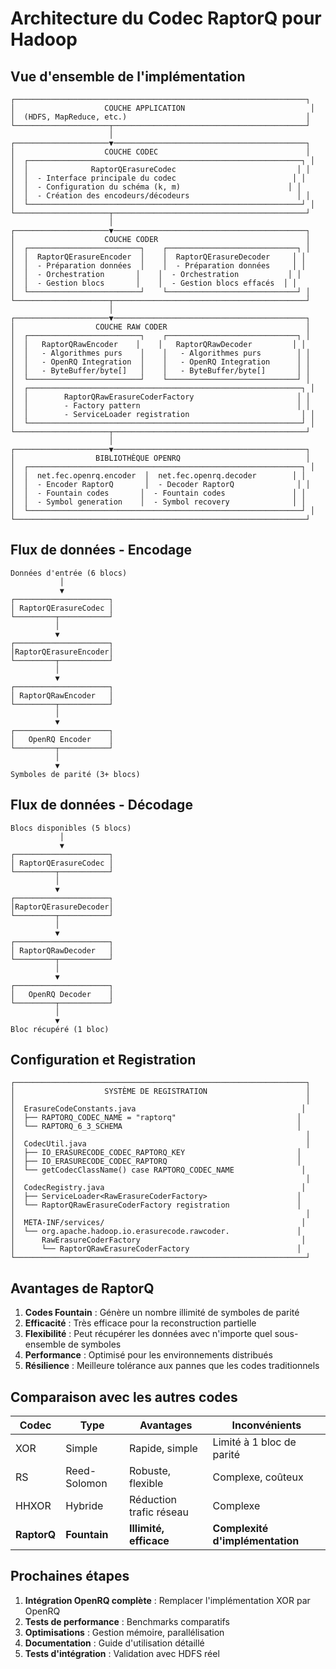# Architecture du Codec RaptorQ pour Hadoop

## Vue d'ensemble de l'implémentation

```
┌─────────────────────────────────────────────────────────────────┐
│                    COUCHE APPLICATION                            │
│  (HDFS, MapReduce, etc.)                                        │
└─────────────────────┬───────────────────────────────────────────┘
                      │
┌─────────────────────▼───────────────────────────────────────────┐
│                    COUCHE CODEC                                 │
│  ┌─────────────────────────────────────────────────────────────┐ │
│  │              RaptorQErasureCodec                           │ │
│  │  - Interface principale du codec                          │ │
│  │  - Configuration du schéma (k, m)                        │ │
│  │  - Création des encodeurs/décodeurs                        │ │
│  └─────────────────────────────────────────────────────────────┘ │
└─────────────────────┬───────────────────────────────────────────┘
                      │
┌─────────────────────▼───────────────────────────────────────────┐
│                    COUCHE CODER                                 │
│  ┌─────────────────────────┐    ┌─────────────────────────────┐ │
│  │  RaptorQErasureEncoder  │    │  RaptorQErasureDecoder     │ │
│  │  - Préparation données  │    │  - Préparation données     │ │
│  │  - Orchestration       │    │  - Orchestration           │ │
│  │  - Gestion blocs       │    │  - Gestion blocs effacés  │ │
│  └─────────────────────────┘    └─────────────────────────────┘ │
└─────────────────────┬───────────────────────────────────────────┘
                      │
┌─────────────────────▼───────────────────────────────────────────┐
│                  COUCHE RAW CODER                               │
│  ┌─────────────────────────┐    ┌─────────────────────────────┐ │
│  │   RaptorQRawEncoder    │    │   RaptorQRawDecoder         │ │
│  │   - Algorithmes purs    │    │   - Algorithmes purs        │ │
│  │   - OpenRQ Integration  │    │   - OpenRQ Integration      │ │
│  │   - ByteBuffer/byte[]   │    │   - ByteBuffer/byte[]       │ │
│  └─────────────────────────┘    └─────────────────────────────┘ │
│  ┌─────────────────────────────────────────────────────────────┐ │
│  │        RaptorQRawErasureCoderFactory                       │ │
│  │        - Factory pattern                                   │ │
│  │        - ServiceLoader registration                         │ │
│  └─────────────────────────────────────────────────────────────┘ │
└─────────────────────┬───────────────────────────────────────────┘
                      │
┌─────────────────────▼───────────────────────────────────────────┐
│                  BIBLIOTHÈQUE OPENRQ                            │
│  ┌─────────────────────────────────────────────────────────────┐ │
│  │  net.fec.openrq.encoder  │  net.fec.openrq.decoder        │ │
│  │  - Encoder RaptorQ       │  - Decoder RaptorQ              │ │
│  │  - Fountain codes       │  - Fountain codes               │ │
│  │  - Symbol generation    │  - Symbol recovery              │ │
│  └─────────────────────────────────────────────────────────────┘ │
└─────────────────────────────────────────────────────────────────┘
```

## Flux de données - Encodage

```
Données d'entrée (6 blocs)
           │
           ▼
┌─────────────────────┐
│ RaptorQErasureCodec │
└─────────┬───────────┘
          │
          ▼
┌─────────────────────┐
│RaptorQErasureEncoder│
└─────────┬───────────┘
          │
          ▼
┌─────────────────────┐
│ RaptorQRawEncoder   │
└─────────┬───────────┘
          │
          ▼
┌─────────────────────┐
│   OpenRQ Encoder    │
└─────────┬───────────┘
          │
          ▼
Symboles de parité (3+ blocs)
```

## Flux de données - Décodage

```
Blocs disponibles (5 blocs)
           │
           ▼
┌─────────────────────┐
│ RaptorQErasureCodec │
└─────────┬───────────┘
          │
          ▼
┌─────────────────────┐
│RaptorQErasureDecoder│
└─────────┬───────────┘
          │
          ▼
┌─────────────────────┐
│ RaptorQRawDecoder   │
└─────────┬───────────┘
          │
          ▼
┌─────────────────────┐
│   OpenRQ Decoder    │
└─────────┬───────────┘
          │
          ▼
Bloc récupéré (1 bloc)
```

## Configuration et Registration

```
┌─────────────────────────────────────────────────────────────────┐
│                    SYSTÈME DE REGISTRATION                      │
│                                                                 │
│  ErasureCodeConstants.java                                     │
│  ├── RAPTORQ_CODEC_NAME = "raptorq"                           │
│  └── RAPTORQ_6_3_SCHEMA                                       │
│                                                                 │
│  CodecUtil.java                                                 │
│  ├── IO_ERASURECODE_CODEC_RAPTORQ_KEY                         │
│  ├── IO_ERASURECODE_CODEC_RAPTORQ                             │
│  └── getCodecClassName() case RAPTORQ_CODEC_NAME               │
│                                                                 │
│  CodecRegistry.java                                            │
│  ├── ServiceLoader<RawErasureCoderFactory>                    │
│  └── RaptorQRawErasureCoderFactory registration               │
│                                                                 │
│  META-INF/services/                                            │
│  └── org.apache.hadoop.io.erasurecode.rawcoder.               │
│      RawErasureCoderFactory                                    │
│      └── RaptorQRawErasureCoderFactory                        │
└─────────────────────────────────────────────────────────────────┘
```

## Avantages de RaptorQ

1. **Codes Fountain** : Génère un nombre illimité de symboles de parité
2. **Efficacité** : Très efficace pour la reconstruction partielle
3. **Flexibilité** : Peut récupérer les données avec n'importe quel sous-ensemble de symboles
4. **Performance** : Optimisé pour les environnements distribués
5. **Résilience** : Meilleure tolérance aux pannes que les codes traditionnels

## Comparaison avec les autres codes

| Codec | Type | Avantages | Inconvénients |
|-------|------|-----------|---------------|
| XOR | Simple | Rapide, simple | Limité à 1 bloc de parité |
| RS | Reed-Solomon | Robuste, flexible | Complexe, coûteux |
| HHXOR | Hybride | Réduction trafic réseau | Complexe |
| **RaptorQ** | **Fountain** | **Illimité, efficace** | **Complexité d'implémentation** |

## Prochaines étapes

1. **Intégration OpenRQ complète** : Remplacer l'implémentation XOR par OpenRQ
2. **Tests de performance** : Benchmarks comparatifs
3. **Optimisations** : Gestion mémoire, parallélisation
4. **Documentation** : Guide d'utilisation détaillé
5. **Tests d'intégration** : Validation avec HDFS réel
